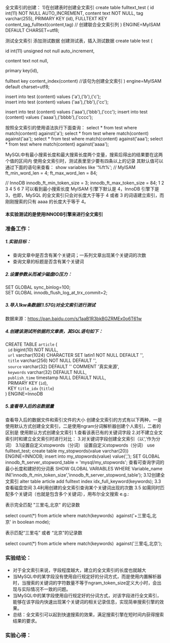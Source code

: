 全文索引的创建：
1)在创建表时创建全文索引
create table fulltext_test (
    id int(11) NOT NULL AUTO_INCREMENT,
    content text NOT NULL,
    tag varchar(255),
    PRIMARY KEY (id),
    FULLTEXT KEY content_tag_fulltext(content,tag)  // 创建联合全文索引列
) ENGINE=MyISAM DEFAULT CHARSET=utf8;

测试全文索引
添加测试数据
创建测试表，插入测试数据
create table test (
    
id int(11) unsigned not null auto_increment,
    
content text not null,
    
primary key(id),
    
fulltext key content_index(content)
//该句为创建全文索引
) engine=MyISAM default charset=utf8;

insert into test (content) values ('a'),('b'),('c');  
insert into test (content) values ('aa'),('bb'),('cc');  

insert into test (content) values ('aaa'),('bbb'),('ccc');
insert into test (content) values ('aaaa'),('bbbb'),('cccc');

按照全文索引的使用语法执行下面查询：
select * from test where match(content) against('a');
select * from test where match(content) against('aa');
select * from test where match(content) against('aaa');
select * from test where match(content) against('aaaa');

MySQL中有最小搜索长度和最大搜索长度两个变量，搜索后得出的结果要在这两个值的区间内
使用全文索引时，测试表里至少要有四条以上的记录
其默认值可以通过下面的语句来查看：
show variables like '%ft%';
// MyISAM
ft_min_word_len = 4;
ft_max_word_len = 84;

// InnoDB
innodb_ft_min_token_size = 3;
innodb_ft_max_token_size = 84;
1
2
3
4
5
6
7
可以看到最小搜索长度 MyISAM 引擎下默认是 4，InnoDB 引擎下是 3，也即，MySQL 的全文索引只会对长度大于等于 4 或者 3 的词语建立索引，而刚刚搜索的只有 aaaa 的长度大于等于 4。


#### 本实验测试的是使用INNODB引擎来进行全文索引  
### 准备工作：  
##### 1.实验目标：  
- 查询文章中是否含有某个关键词；一系列文章出现某个关键词的次数  
- 查询文章的标题是否含有某个关键词  
##### 2.设置参数从而减少磁盘IO压力：  
SET GLOBAL sync_binlog=100;  
SET GLOBAL innodb_flush_log_at_trx_commit=2;  
##### 3.导入1kw条数据(1.57G)对全文索引进行测试  
数据来源：https://pan.baidu.com/s/1aaB1R3bkBGZRMEx0o6T61w  
##### 4.创建该测试所依据的文章表，其SQL语句如下：  
CREATE TABLE `article` (  
  `id` bigint(10) NOT NULL,  
  `url` varchar(1024) CHARACTER SET latin1 NOT NULL DEFAULT '',  
  `title` varchar(256) NOT NULL DEFAULT '',  
  `source` varchar(32) DEFAULT '' COMMENT '真实来源',  
  `keywords` varchar(32) DEFAULT NULL,  
  `publish_time` timestamp NULL DEFAULT NULL,  
  PRIMARY KEY (`id`),  
  KEY `title_idx` (`title`)  
) ENGINE=InnoDB  
##### 5.查看导入后的总数据量  



查看导入后的数据文件和索引文件的大小
创建全文索引的方式有以下两种，一是使用默认方式创建全文索引，二是使用ngram分词解析器创建个人索引，二者的区别是
使用默认方式创建全文索引
1.查看该表已有的关键词字段
2.对不建立全文索引时和建立全文索引时进行对比：
3.对关键词字段创建全文索引（以','作为分词）
3.1设置自定义stopwords（分词）
设置自定义stopwords（分词）
use fulltext_test;
create table my_stopwords(value varchar(20)) ENGINE=INNODB;
insert into my_stopwords(value) value(',');
SET GLOBAL innodb_ft_server_stopword_table = 'mysql/my_stopwords';
查看可查询字词的最小长度和建好的分词表
SHOW GLOBAL  VARIABLES WHERE Variable_name IN('innodb_ft_min_token_size','innodb_ft_server_stopword_table');
3.12创建全文索引
alter table article add fulltext index idx_full_keyword(keywords);
3.3查看磁盘空间
3.4利用创建的全文索引查询某个关键词出现的次数
3.5 如需同时匹配多个关键词（也就是包含多个关键词），用布尔全文搜索
e.g.:


表示完全匹配 "三里屯,北京" 的记录数


select count(*) from article where match(keywords)  against('+三里屯,北京' in boolean mode);

表示匹配“三里屯” 或者 “北京”的记录数


select count(*) from article where match(keywords)  against('三里屯,北京');

### 实验结论：
- 对于全文索引来说，字段程度越大，建立的全文索引的长度也就越大
- 当MySQL中的某字段没有使用自行规定好的分词方式，而是使用内置解析器时，当搜索的关键词的字符数量不等于ngram_token_size定义大小时，会出现与实际情况不一致的问题。
- 当MySQL中的某字段使用自行规定好的分词方式，对该字段进行全文索引，能够在该字段内快速出现某个关键词的相关记录信息，实现简单搜索引擎的效果。
- 总结：全文索引可以起到快速搜索的效果，满足搜索引擎在短时间内获得搜索结果的要求。

### 实验心得：

